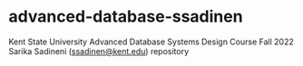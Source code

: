 # advanced-database-ssadinen
Kent State University Advanced Database Systems Design Course Fall 2022 Sarika Sadineni (ssadinen@kent.edu) repository
